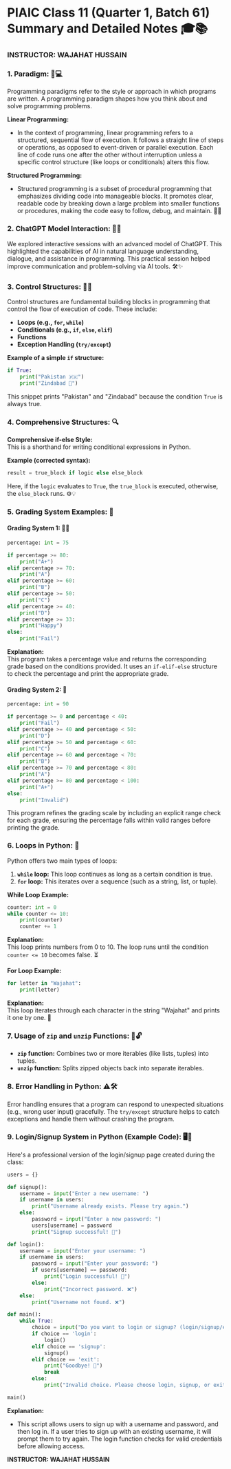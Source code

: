 # **PIAIC Class 11 (Quarter 1, Batch 61) Summary and Detailed Notes** 🎓📚
### INSTRUCTOR: WAJAHAT HUSSAIN
### **1. Paradigm:** 🧠💻
Programming paradigms refer to the style or approach in which programs are written. A programming paradigm shapes how you think about and solve programming problems.

**Linear Programming:**
- In the context of programming, linear programming refers to a structured, sequential flow of execution. It follows a straight line of steps or operations, as opposed to event-driven or parallel execution. Each line of code runs one after the other without interruption unless a specific control structure (like loops or conditionals) alters this flow.

**Structured Programming:**
- Structured programming is a subset of procedural programming that emphasizes dividing code into manageable blocks. It promotes clear, readable code by breaking down a large problem into smaller functions or procedures, making the code easy to follow, debug, and maintain. 📝✅


### **2. ChatGPT Model Interaction:** 🤖💬
We explored interactive sessions with an advanced model of ChatGPT. This highlighted the capabilities of AI in natural language understanding, dialogue, and assistance in programming. This practical session helped improve communication and problem-solving via AI tools. 🛠️✨

### **3. Control Structures:** 🔄🛑
Control structures are fundamental building blocks in programming that control the flow of execution of code. These include:
- **Loops (e.g., `for`, `while`)**
- **Conditionals (e.g., `if`, `else`, `elif`)**
- **Functions**
- **Exception Handling (`try/except`)**

**Example of a simple `if` structure:**
```python
if True:
    print("Pakistan 🇵🇰")
    print("Zindabad 🎉")
```
This snippet prints "Pakistan" and "Zindabad" because the condition `True` is always true.

### **4. Comprehensive Structures:** 🔍
**Comprehensive if-else Style:**  
This is a shorthand for writing conditional expressions in Python.

**Example (corrected syntax):**
```python
result = true_block if logic else else_block
```
Here, if the `logic` evaluates to `True`, the `true_block` is executed, otherwise, the `else_block` runs. ⚙️💡

### **5. Grading System Examples:** 🏅

#### **Grading System 1:** 🧑‍🏫
```python
percentage: int = 75

if percentage >= 80:
    print("A+")
elif percentage >= 70:
    print("A")
elif percentage >= 60:
    print("B")
elif percentage >= 50:
    print("C")
elif percentage >= 40:
    print("D")
elif percentage >= 33:
    print("Happy")
else:
    print("Fail")
```
**Explanation:**  
This program takes a percentage value and returns the corresponding grade based on the conditions provided. It uses an `if-elif-else` structure to check the percentage and print the appropriate grade. 

#### **Grading System 2:** 📝
```python
percentage: int = 90

if percentage >= 0 and percentage < 40:
    print("Fail")
elif percentage >= 40 and percentage < 50:
    print("D")
elif percentage >= 50 and percentage < 60:
    print("C")
elif percentage >= 60 and percentage < 70:
    print("B")
elif percentage >= 70 and percentage < 80:
    print("A")
elif percentage >= 80 and percentage < 100:
    print("A+")
else:
    print("Invalid")
```
This program refines the grading scale by including an explicit range check for each grade, ensuring the percentage falls within valid ranges before printing the grade.

### **6. Loops in Python:** 🔄

Python offers two main types of loops:
1. **`while` loop:** This loop continues as long as a certain condition is true.
2. **`for` loop:** This iterates over a sequence (such as a string, list, or tuple).

**While Loop Example:**
```python
counter: int = 0
while counter <= 10:
    print(counter)
    counter += 1
```
**Explanation:**  
This loop prints numbers from 0 to 10. The loop runs until the condition `counter <= 10` becomes false. ⏳

**For Loop Example:**
```python
for letter in "Wajahat":
    print(letter)
```
**Explanation:**  
This loop iterates through each character in the string "Wajahat" and prints it one by one. 📜

### **7. Usage of `zip` and `unzip` Functions:** 🔗🔓

- **`zip` function:** Combines two or more iterables (like lists, tuples) into tuples.
- **`unzip` function:** Splits zipped objects back into separate iterables.


### **8. Error Handling in Python:** ⚠️🛠️
Error handling ensures that a program can respond to unexpected situations (e.g., wrong user input) gracefully. The `try/except` structure helps to catch exceptions and handle them without crashing the program.

### **9. Login/Signup System in Python (Example Code):** 🖥️🔑

Here's a professional version of the login/signup page created during the class:

```python
users = {}

def signup():
    username = input("Enter a new username: ")
    if username in users:
        print("Username already exists. Please try again.")
    else:
        password = input("Enter a new password: ")
        users[username] = password
        print("Signup successful! 🎉")

def login():
    username = input("Enter your username: ")
    if username in users:
        password = input("Enter your password: ")
        if users[username] == password:
            print("Login successful! 🎉")
        else:
            print("Incorrect password. ❌")
    else:
        print("Username not found. ❌")

def main():
    while True:
        choice = input("Do you want to login or signup? (login/signup/exit): ").lower()
        if choice == 'login':
            login()
        elif choice == 'signup':
            signup()
        elif choice == 'exit':
            print("Goodbye! 👋")
            break
        else:
            print("Invalid choice. Please choose login, signup, or exit.")

main()
```
**Explanation:**  
- This script allows users to sign up with a username and password, and then log in. If a user tries to sign up with an existing username, it will prompt them to try again. The login function checks for valid credentials before allowing access.

**INSTRUCTOR: WAJAHAT HUSSAIN**
